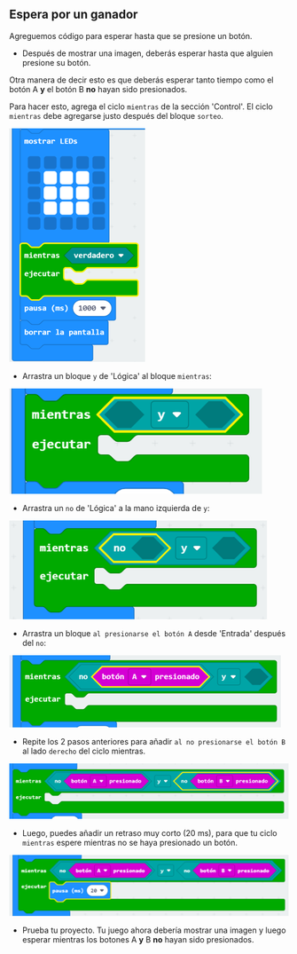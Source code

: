 ## Espera por un ganador

Agreguemos código para esperar hasta que se presione un botón.

+ Después de mostrar una imagen, deberás esperar hasta que alguien presione su botón.

Otra manera de decir esto es que deberás esperar tanto tiempo como el botón A **y** el botón B **no** hayan sido presionados.

Para hacer esto, agrega el ciclo `mientras` de la sección 'Control'. El ciclo `mientras` debe agregarse justo después del bloque `sorteo`.

![captura de pantalla](images/reaction-while.png)

+ Arrastra un bloque `y` de 'Lógica' al bloque `mientras`:

![captura de pantalla](images/reaction-and.png)

+ Arrastra un `no` de 'Lógica' a la mano izquierda de `y`:

![captura de pantalla](images/reaction-not.png)

+ Arrastra un bloque `al presionarse el botón A` desde 'Entrada' después del `no`:

![captura de pantalla](images/reaction-button-a.png)

+ Repite los 2 pasos anteriores para añadir `al no presionarse el botón B` al lado `derecho` del ciclo mientras.

![captura de pantalla](images/reaction-button-b.png)

+ Luego, puedes añadir un retraso muy corto (20 ms), para que tu ciclo `mientras` espere mientras no se haya presionado un botón.

![captura de pantalla](images/reaction-delay.png)

+ Prueba tu proyecto. Tu juego ahora debería mostrar una imagen y luego esperar mientras los botones A **y** B **no** hayan sido presionados.